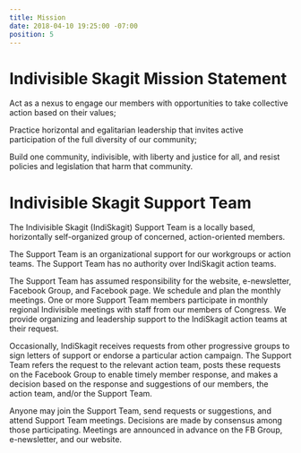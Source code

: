 ```yaml
---
title: Mission
date: 2018-04-10 19:25:00 -07:00
position: 5
---
```


# Indivisible Skagit Mission Statement

Act as a nexus to engage our members with opportunities to take collective action based on their values;

Practice horizontal and egalitarian leadership that invites active participation of the full diversity of our community;

Build one community, indivisible, with liberty and justice for all, and resist policies and legislation that harm that community.


# Indivisible Skagit Support Team

The Indivisible Skagit (IndiSkagit) Support Team is a locally based, horizontally self-organized group of concerned, action-oriented members.

The Support Team is an organizational support for our workgroups or action teams. The Support Team has no authority over IndiSkagit action teams.

The Support Team has assumed responsibility for the website, e-newsletter, Facebook Group, and Facebook page. We schedule and plan the monthly meetings. One or more Support Team members participate in monthly regional Indivisible meetings with staff from our members of Congress. We provide organizing and leadership support to the IndiSkagit action teams at their request. 

Occasionally, IndiSkagit receives requests from other progressive groups to sign letters of support or endorse a particular action campaign. The Support Team refers the request to the relevant action team, posts these requests on the Facebook Group to enable timely member response, and makes a decision based on the response and suggestions of our members, the action team, and/or the Support Team.

Anyone may join the Support Team, send requests or suggestions, and attend Support Team meetings. Decisions are made by consensus among those participating. Meetings are announced in advance on the FB Group, e-newsletter, and our website.